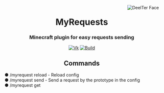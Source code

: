 <img src="https://sun9-46.userapi.com/MrbgevfRE4PBTbkfNiysGfEUcQIlwlYGSPqj8g/6RjeQG7tf8s.jpg" alt="DeelTer Face" align="right">
<div align="center">
  <h1>MyRequests</h1>
  <h3>Minecraft plugin for easy requests sending</h3>

  [![Vk](https://img.shields.io/badge/vk-DeelTer-9cf)](https://vk.com/DeelTer/)
  [![Build](https://img.shields.io/badge/builds-check%20it-green)](https://github.com/DeelTer/MyRequests/releases)
</div>

<div align="center">
  <h2>Commands</h2>
    <div align="left">
      <p>● /myrequest reload - Reload config <br>● /myrequest send <id> - Send a request by the prototype in the config <br>● /myrequest get <id - Get response about request</p>
    </div>
</div>
